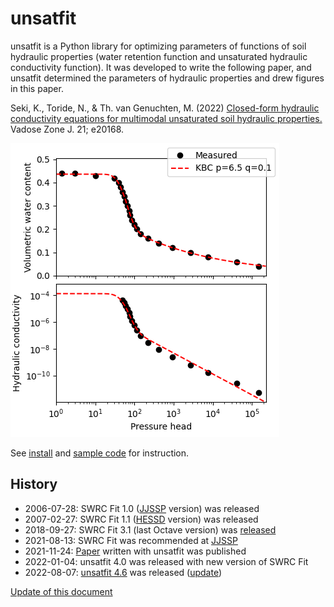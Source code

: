 # unsatfit

unsatfit is a Python library for optimizing parameters of functions of soil hydraulic properties (water retention function and unsaturated hydraulic conductivity function). It was developed to write the following paper, and unsatfit determined the parameters of hydraulic properties and drew figures in this paper.

Seki, K., Toride, N., & Th. van Genuchten, M. (2022) [Closed-form hydraulic conductivity equations for multimodal unsaturated soil hydraulic properties.](https://doi.org/10.1002/vzj2.20168) Vadose Zone J. 21; e20168.

![KBC](sample/KBC.png "KBC")

See [install](install.md) and [sample code](code.md) for instruction.

## History

- 2006-07-28: SWRC Fit 1.0 ([JJSSP](https://js-soilphysics.com/downloads/pdf/105067.pdf) version) was released 
- 2007-02-27: SWRC Fit 1.1 ([HESSD](http://dx.doi.org/10.5194/hessd-4-407-2007) version) was released
- 2018-09-27: SWRC Fit 3.1 (last Octave version) was [released](https://github.com/sekika/swrcfit/releases/tag/v3.1)
- 2021-08-13: SWRC Fit was recommended at [JJSSP](https://doi.org/10.34467/jssoilphysics.148.0_45)
- 2021-11-24: [Paper](https://doi.org/10.1002/vzj2.20168) written with unsatfit was published
- 2022-01-04: unsatfit 4.0 was released with new version of SWRC Fit
- 2022-08-07: [unsatfit 4.6](https://pypi.org/project/unsatfit/#history) was released ([update](https://github.com/sekika/unsatfit/commits/main/unsatfit))

[Update of this document](https://github.com/sekika/unsatfit/commits/main/docs)
